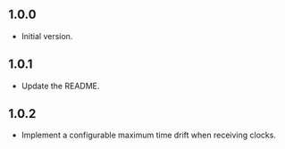 ## 1.0.0

- Initial version.

## 1.0.1

- Update the README.

## 1.0.2

- Implement a configurable maximum time drift when receiving clocks.
